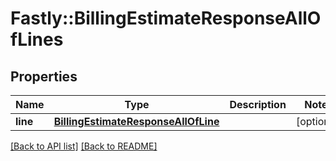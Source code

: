# Fastly::BillingEstimateResponseAllOfLines

## Properties

| Name | Type | Description | Notes |
| ---- | ---- | ----------- | ----- |
| **line** | [**BillingEstimateResponseAllOfLine**](BillingEstimateResponseAllOfLine.md) |  | [optional] |

[[Back to API list]](../../README.md#endpoints) [[Back to README]](../../README.md)

